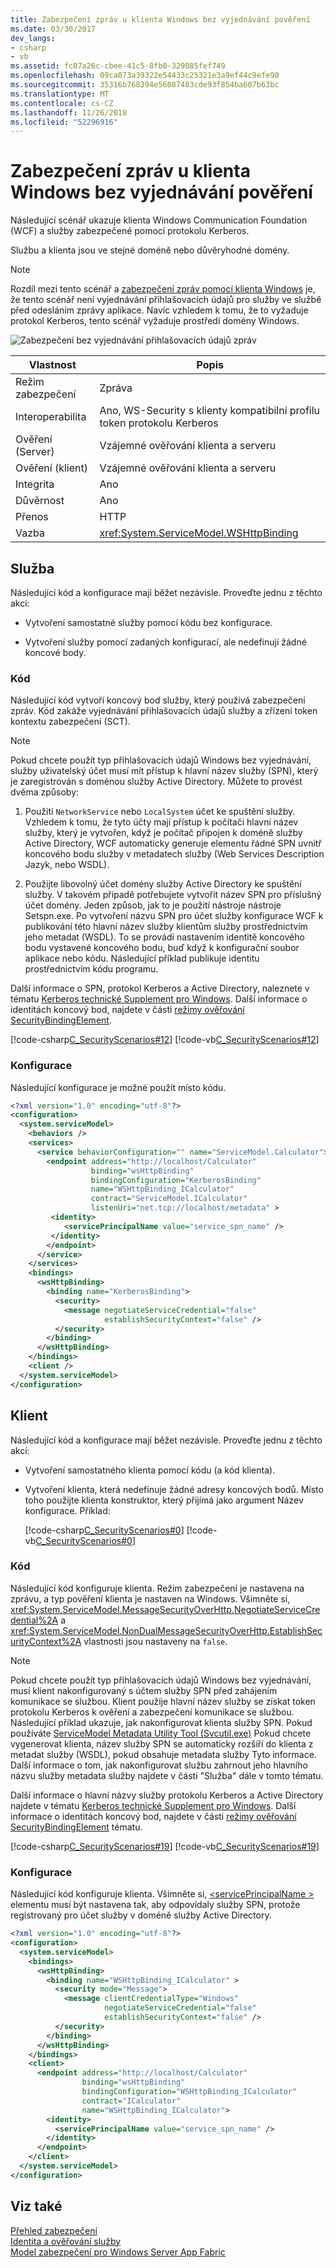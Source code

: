```yaml
---
title: Zabezpečení zpráv u klienta Windows bez vyjednávání pověření
ms.date: 03/30/2017
dev_langs:
- csharp
- vb
ms.assetid: fc07a26c-cbee-41c5-8fb0-329085fef749
ms.openlocfilehash: 09ca073a39322e54433c25321e3a9ef44c9efe90
ms.sourcegitcommit: 35316b768394e56087483cde93f854ba607b63bc
ms.translationtype: MT
ms.contentlocale: cs-CZ
ms.lasthandoff: 11/26/2018
ms.locfileid: "52296916"
---
```

# <a name="message-security-with-a-windows-client-without-credential-negotiation"></a>Zabezpečení zpráv u klienta Windows bez vyjednávání pověření
Následující scénář ukazuje klienta Windows Communication Foundation (WCF) a služby zabezpečené pomocí protokolu Kerberos.  
  
 Službu a klienta jsou ve stejné doméně nebo důvěryhodné domény.  
  
> [!NOTE]
>  Rozdíl mezi tento scénář a [zabezpečení zpráv pomocí klienta Windows](../../../../docs/framework/wcf/feature-details/message-security-with-a-windows-client.md) je, že tento scénář není vyjednávání přihlašovacích údajů pro služby ve službě před odesláním zprávy aplikace. Navíc vzhledem k tomu, že to vyžaduje protokol Kerberos, tento scénář vyžaduje prostředí domény Windows.  
  
 ![Zabezpečení bez vyjednávání přihlašovacích údajů zpráv](../../../../docs/framework/wcf/feature-details/media/0c9f9baa-2439-4ef9-92f4-43c242d85d0d.gif "0c9f9baa-2439-4ef9-92f4-43c242d85d0d")  
  
|Vlastnost|Popis|  
|--------------------|-----------------|  
|Režim zabezpečení|Zpráva|  
|Interoperabilita|Ano, WS-Security s klienty kompatibilní profilu token protokolu Kerberos|  
|Ověření (Server)|Vzájemné ověřování klienta a serveru|  
|Ověření (klient)|Vzájemné ověřování klienta a serveru|  
|Integrita|Ano|  
|Důvěrnost|Ano|  
|Přenos|HTTP|  
|Vazba|<xref:System.ServiceModel.WSHttpBinding>|  
  
## <a name="service"></a>Služba  
 Následující kód a konfigurace mají běžet nezávisle. Proveďte jednu z těchto akcí:  
  
-   Vytvoření samostatné služby pomocí kódu bez konfigurace.  
  
-   Vytvoření služby pomocí zadaných konfigurací, ale nedefinují žádné koncové body.  
  
### <a name="code"></a>Kód  
 Následující kód vytvoří koncový bod služby, který používá zabezpečení zpráv. Kód zakáže vyjednávání přihlašovacích údajů služby a zřízení token kontextu zabezpečení (SCT).  
  
> [!NOTE]
>  Pokud chcete použít typ přihlašovacích údajů Windows bez vyjednávání, služby uživatelský účet musí mít přístup k hlavní název služby (SPN), který je zaregistrován s doménou služby Active Directory. Můžete to provést dvěma způsoby:  
  
1.  Použití `NetworkService` nebo `LocalSystem` účet ke spuštění služby. Vzhledem k tomu, že tyto účty mají přístup k počítači hlavní název služby, který je vytvořen, když je počítač připojen k doméně služby Active Directory, WCF automaticky generuje elementu řádné SPN uvnitř koncového bodu služby v metadatech služby (Web Services Description Jazyk, nebo WSDL).  
  
2.  Použijte libovolný účet domény služby Active Directory ke spuštění služby. V takovém případě potřebujete vytvořit název SPN pro příslušný účet domény. Jeden způsob, jak to je použití nástroje nástroje Setspn.exe. Po vytvoření názvu SPN pro účet služby konfigurace WCF k publikování této hlavní název služby klientům služby prostřednictvím jeho metadat (WSDL). To se provádí nastavením identitě koncového bodu vystavené koncového bodu, buď když k konfigurační soubor aplikace nebo kódu. Následující příklad publikuje identitu prostřednictvím kódu programu.  
  
 Další informace o SPN, protokol Kerberos a Active Directory, naleznete v tématu [Kerberos technické Supplement pro Windows](https://go.microsoft.com/fwlink/?LinkId=88330). Další informace o identitách koncový bod, najdete v části [režimy ověřování SecurityBindingElement](../../../../docs/framework/wcf/feature-details/securitybindingelement-authentication-modes.md).  
  
 [!code-csharp[C_SecurityScenarios#12](../../../../samples/snippets/csharp/VS_Snippets_CFX/c_securityscenarios/cs/source.cs#12)]
 [!code-vb[C_SecurityScenarios#12](../../../../samples/snippets/visualbasic/VS_Snippets_CFX/c_securityscenarios/vb/source.vb#12)]  
  
### <a name="configuration"></a>Konfigurace  
 Následující konfigurace je možné použít místo kódu.  
  
```xml  
<?xml version="1.0" encoding="utf-8"?>  
<configuration>  
  <system.serviceModel>  
    <behaviors />  
    <services>  
      <service behaviorConfiguration="" name="ServiceModel.Calculator">  
        <endpoint address="http://localhost/Calculator"   
                  binding="wsHttpBinding"  
                  bindingConfiguration="KerberosBinding"  
                  name="WSHttpBinding_ICalculator"  
                  contract="ServiceModel.ICalculator"   
                  listenUri="net.tcp://localhost/metadata" >  
         <identity>  
            <servicePrincipalName value="service_spn_name" />  
         </identity>  
        </endpoint>  
      </service>  
    </services>  
    <bindings>  
      <wsHttpBinding>  
        <binding name="KerberosBinding">  
          <security>  
            <message negotiateServiceCredential="false"   
                     establishSecurityContext="false" />  
          </security>  
        </binding>  
      </wsHttpBinding>  
    </bindings>  
    <client />  
  </system.serviceModel>  
</configuration>  
```  
  
## <a name="client"></a>Klient  
 Následující kód a konfigurace mají běžet nezávisle. Proveďte jednu z těchto akcí:  
  
-   Vytvoření samostatného klienta pomocí kódu (a kód klienta).  
  
-   Vytvoření klienta, která nedefinuje žádné adresy koncových bodů. Místo toho použijte klienta konstruktor, který přijímá jako argument Název konfigurace. Příklad:  
  
     [!code-csharp[C_SecurityScenarios#0](../../../../samples/snippets/csharp/VS_Snippets_CFX/c_securityscenarios/cs/source.cs#0)]
     [!code-vb[C_SecurityScenarios#0](../../../../samples/snippets/visualbasic/VS_Snippets_CFX/c_securityscenarios/vb/source.vb#0)]  
  
### <a name="code"></a>Kód  
 Následující kód konfiguruje klienta. Režim zabezpečení je nastavena na zprávu, a typ pověření klienta je nastaven na Windows. Všimněte si, <xref:System.ServiceModel.MessageSecurityOverHttp.NegotiateServiceCredential%2A> a <xref:System.ServiceModel.NonDualMessageSecurityOverHttp.EstablishSecurityContext%2A> vlastnosti jsou nastaveny na `false`.  
  
> [!NOTE]
>  Pokud chcete použít typ přihlašovacích údajů Windows bez vyjednávání, musí klient nakonfigurovaný s účtem služby SPN před zahájením komunikace se službou. Klient použije hlavní název služby se získat token protokolu Kerberos k ověření a zabezpečení komunikace se službou. Následující příklad ukazuje, jak nakonfigurovat klienta služby SPN. Pokud používáte [ServiceModel Metadata Utility Tool (Svcutil.exe)](../../../../docs/framework/wcf/servicemodel-metadata-utility-tool-svcutil-exe.md) Pokud chcete vygenerovat klienta, název služby SPN se automaticky rozšíří do klienta z metadat služby (WSDL), pokud obsahuje metadata služby Tyto informace. Další informace o tom, jak nakonfigurovat službu zahrnout jeho hlavního názvu služby metadata služby najdete v části "Služba" dále v tomto tématu.  
>   
>  Další informace o hlavní názvy služby protokolu Kerberos a Active Directory najdete v tématu [Kerberos technické Supplement pro Windows](https://go.microsoft.com/fwlink/?LinkId=88330). Další informace o identitách koncový bod, najdete v části [režimy ověřování SecurityBindingElement](../../../../docs/framework/wcf/feature-details/securitybindingelement-authentication-modes.md) tématu.  
  
 [!code-csharp[C_SecurityScenarios#19](../../../../samples/snippets/csharp/VS_Snippets_CFX/c_securityscenarios/cs/source.cs#19)]
 [!code-vb[C_SecurityScenarios#19](../../../../samples/snippets/visualbasic/VS_Snippets_CFX/c_securityscenarios/vb/source.vb#19)]  
  
### <a name="configuration"></a>Konfigurace  
 Následující kód konfiguruje klienta. Všimněte si, [ \<servicePrincipalName >](../../../../docs/framework/configure-apps/file-schema/wcf/serviceprincipalname.md) elementu musí být nastavena tak, aby odpovídaly služby SPN, protože registrovaný pro účet služby v doméně služby Active Directory.  
  
```xml  
<?xml version="1.0" encoding="utf-8"?>  
<configuration>  
  <system.serviceModel>  
    <bindings>  
      <wsHttpBinding>  
        <binding name="WSHttpBinding_ICalculator" >  
          <security mode="Message">  
            <message clientCredentialType="Windows"   
                     negotiateServiceCredential="false"  
                     establishSecurityContext="false" />  
          </security>  
        </binding>  
      </wsHttpBinding>  
    </bindings>  
    <client>  
      <endpoint address="http://localhost/Calculator"   
                binding="wsHttpBinding"  
                bindingConfiguration="WSHttpBinding_ICalculator"  
                contract="ICalculator"  
                name="WSHttpBinding_ICalculator">  
        <identity>  
          <servicePrincipalName value="service_spn_name" />  
        </identity>  
      </endpoint>  
    </client>  
  </system.serviceModel>  
</configuration>  
```  
  
## <a name="see-also"></a>Viz také  
 [Přehled zabezpečení](../../../../docs/framework/wcf/feature-details/security-overview.md)  
 [Identita a ověřování služby](../../../../docs/framework/wcf/feature-details/service-identity-and-authentication.md)  
 [Model zabezpečení pro Windows Server App Fabric](https://go.microsoft.com/fwlink/?LinkID=201279&clcid=0x409)
